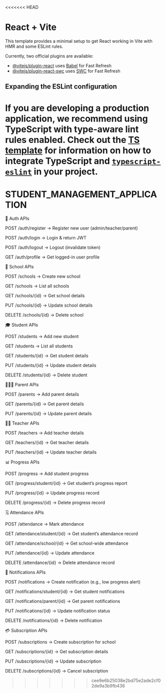 <<<<<<< HEAD
# React + Vite

This template provides a minimal setup to get React working in Vite with HMR and some ESLint rules.

Currently, two official plugins are available:

- [@vitejs/plugin-react](https://github.com/vitejs/vite-plugin-react/blob/main/packages/plugin-react) uses [Babel](https://babeljs.io/) for Fast Refresh
- [@vitejs/plugin-react-swc](https://github.com/vitejs/vite-plugin-react/blob/main/packages/plugin-react-swc) uses [SWC](https://swc.rs/) for Fast Refresh

## Expanding the ESLint configuration

If you are developing a production application, we recommend using TypeScript with type-aware lint rules enabled. Check out the [TS template](https://github.com/vitejs/vite/tree/main/packages/create-vite/template-react-ts) for information on how to integrate TypeScript and [`typescript-eslint`](https://typescript-eslint.io) in your project.
=======
# STUDENT_MANAGEMENT_APPLICATION

🔐 Auth APIs

POST /auth/register → Register new user (admin/teacher/parent)

POST /auth/login → Login & return JWT

POST /auth/logout → Logout (invalidate token)

GET /auth/profile → Get logged-in user profile

🏫 School APIs

POST /schools → Create new school

GET /schools → List all schools

GET /schools/{id} → Get school details

PUT /schools/{id} → Update school details

DELETE /schools/{id} → Delete school

🎓 Student APIs

POST /students → Add new student

GET /students → List all students

GET /students/{id} → Get student details

PUT /students/{id} → Update student details

DELETE /students/{id} → Delete student

👨‍👩‍👧 Parent APIs

POST /parents → Add parent details

GET /parents/{id} → Get parent details

PUT /parents/{id} → Update parent details

👩‍🏫 Teacher APIs

POST /teachers → Add teacher details

GET /teachers/{id} → Get teacher details

PUT /teachers/{id} → Update teacher details

📊 Progress APIs

POST /progress → Add student progress

GET /progress/student/{id} → Get student’s progress report

PUT /progress/{id} → Update progress record

DELETE /progress/{id} → Delete progress record

🗓 Attendance APIs

POST /attendance → Mark attendance

GET /attendance/student/{id} → Get student’s attendance record

GET /attendance/school/{id} → Get school-wide attendance

PUT /attendance/{id} → Update attendance

DELETE /attendance/{id} → Delete attendance record

🔔 Notifications APIs

POST /notifications → Create notification (e.g., low progress alert)

GET /notifications/student/{id} → Get student notifications

GET /notifications/parent/{id} → Get parent notifications

PUT /notifications/{id} → Update notification status

DELETE /notifications/{id} → Delete notification

💳 Subscription APIs

POST /subscriptions → Create subscription for school

GET /subscriptions/{id} → Get subscription details

PUT /subscriptions/{id} → Update subscription

DELETE /subscriptions/{id} → Cancel subscription
>>>>>>> cee9e6b25038e2bd75e2ade2cf02de9a3b9fb436
